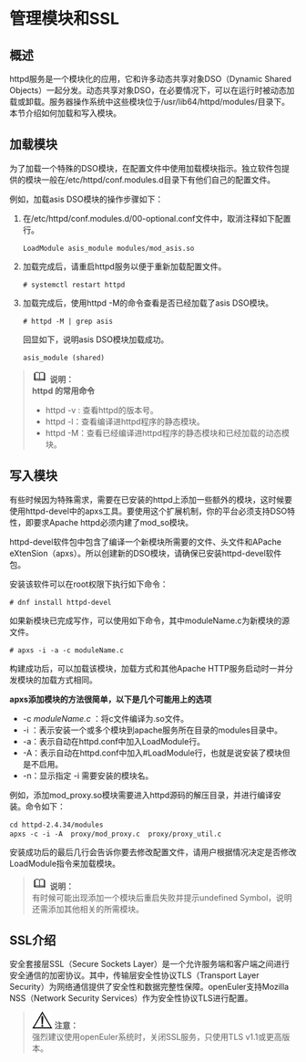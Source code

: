 # 管理模块和SSL<a name="ZH-CN_TOPIC_0184750002"></a>

## 概述<a name="section1231973321819"></a>

httpd服务是一个模块化的应用，它和许多动态共享对象DSO（Dynamic Shared Objects）一起分发。动态共享对象DSO，在必要情况下，可以在运行时被动态加载或卸载。服务器操作系统中这些模块位于/usr/lib64/httpd/modules/目录下。本节介绍如何加载和写入模块。

## 加载模块<a name="section92221385320"></a>

为了加载一个特殊的DSO模块，在配置文件中使用加载模块指示。独立软件包提供的模块一般在/etc/httpd/conf.modules.d目录下有他们自己的配置文件。

例如，加载asis DSO模块的操作步骤如下：

1.  在/etc/httpd/conf.modules.d/00-optional.conf文件中，取消注释如下配置行。

    ```
    LoadModule asis_module modules/mod_asis.so
    ```

2.  加载完成后，请重启httpd服务以便于重新加载配置文件。

    ```
    # systemctl restart httpd
    ```

3.  加载完成后，使用httpd -M的命令查看是否已经加载了asis DSO模块。

    ```
    # httpd -M | grep asis
    ```

    回显如下，说明asis DSO模块加载成功。

    ```
    asis_module (shared)
    ```


>![](public_sys-resources/icon-note.gif) **说明：**   
>**httpd 的常用命令**  
>-   httpd -v : 查看httpd的版本号。  
>-   httpd -l：查看编译进httpd程序的静态模块。  
>-   httpd -M：查看已经编译进httpd程序的静态模块和已经加载的动态模块。  

## 写入模块<a name="section841381322711"></a>

有些时候因为特殊需求，需要在已安装的httpd上添加一些额外的模块，这时候要使用httpd-devel中的apxs工具。要使用这个扩展机制，你的平台必须支持DSO特性，即要求Apache httpd必须内建了mod\_so模块。

httpd-devel软件包中包含了编译一个新模块所需要的文件、头文件和APache eXtenSion（apxs）。所以创建新的DSO模块，请确保已安装httpd-devel软件包。

安装该软件可以在root权限下执行如下命令：

```
# dnf install httpd-devel
```

如果新模块已完成写作，可以使用如下命令，其中moduleName.c为新模块的源文件。

```
# apxs -i -a -c moduleName.c
```

构建成功后，可以加载该模块，加载方式和其他Apache HTTP服务启动时一并分发模块的加载方式相同。

**apxs添加模块的方法很简单，以下是几个可能用上的选项**

-   -c   _moduleName.c_   ：将c文件编译为.so文件。
-   -i ：表示安装一个或多个模块到apache服务所在目录的modules目录中。
-   -a：表示自动在httpd.conf中加入LoadModule行。
-   -A：表示自动在httpd.conf中加入\#LoadModule行，也就是说安装了模块但是不启用。
-   -n：显示指定 -i 需要安装的模块名。

例如，添加mod\_proxy.so模块需要进入httpd源码的解压目录，并进行编译安装。命令如下：

```
cd httpd-2.4.34/modules  
apxs -c -i -A  proxy/mod_proxy.c  proxy/proxy_util.c
```

安装成功后的最后几行会告诉你要去修改配置文件，请用户根据情况决定是否修改LoadModule指令来加载模块。

>![](public_sys-resources/icon-note.gif) **说明：**   
>有时候可能出现添加一个模块后重启失败并提示undefined Symbol，说明还需添加其他相关的所需模块。  

## SSL介绍<a name="section745572210620"></a>

安全套接层SSL（Secure Sockets Layer）是一个允许服务端和客户端之间进行安全通信的加密协议。其中，传输层安全性协议TLS（Transport Layer Security）为网络通信提供了安全性和数据完整性保障。openEuler支持Mozilla NSS（Network Security Services）作为安全性协议TLS进行配置。

>![](public_sys-resources/icon-notice.gif) **注意：**   
>强烈建议使用openEuler系统时，关闭SSL服务，只使用TLS v1.1或更高版本。  

